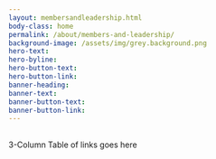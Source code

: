 ```yaml
---
layout: membersandleadership.html
body-class: home
permalink: /about/members-and-leadership/
background-image: /assets/img/grey.background.png
hero-text: 
hero-byline:
hero-button-text: 
hero-button-link: 
banner-heading: 
banner-text: 
banner-button-text: 
banner-button-link: 
---
```

## 
3-Column Table of links goes here

